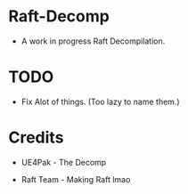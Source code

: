 # Raft-Decomp

- A work in progress Raft Decompilation.

# TODO

- Fix Alot of things. (Too lazy to name them.)

# Credits

- UE4Pak - The Decomp

- Raft Team - Making Raft lmao
